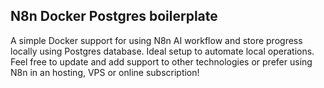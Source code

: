 ## N8n Docker Postgres boilerplate

A simple Docker support for using N8n AI workflow and store progress locally using Postgres database. Ideal setup to automate local operations.
Feel free to update and add support to other technologies or prefer using N8n in an hosting, VPS or online subscription!
